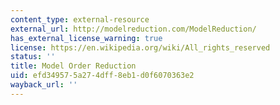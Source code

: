 ```yaml
---
content_type: external-resource
external_url: http://modelreduction.com/ModelReduction/
has_external_license_warning: true
license: https://en.wikipedia.org/wiki/All_rights_reserved
status: ''
title: Model Order Reduction
uid: efd34957-5a27-4dff-8eb1-d0f6070363e2
wayback_url: ''
---
```

